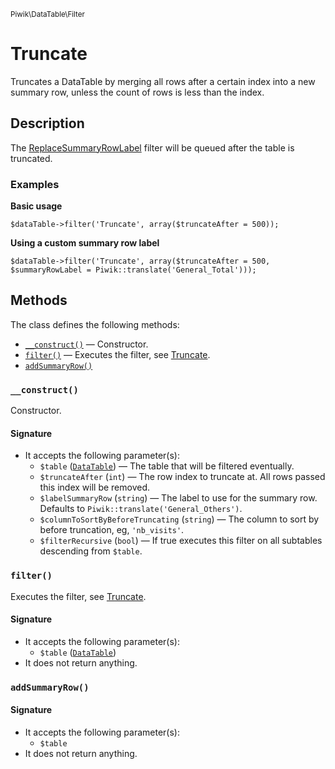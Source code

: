 <small>Piwik\DataTable\Filter</small>

Truncate
========

Truncates a DataTable by merging all rows after a certain index into a new summary row, unless the count of rows is less than the index.

Description
-----------

The [ReplaceSummaryRowLabel](/api-reference/Piwik/DataTable/Filter/ReplaceSummaryRowLabel) filter will be queued after the table is truncated.

### Examples

**Basic usage**

    $dataTable->filter('Truncate', array($truncateAfter = 500));

**Using a custom summary row label**

    $dataTable->filter('Truncate', array($truncateAfter = 500, $summaryRowLabel = Piwik::translate('General_Total')));

Methods
-------

The class defines the following methods:

- [`__construct()`](#__construct) &mdash; Constructor.
- [`filter()`](#filter) &mdash; Executes the filter, see [Truncate](/api-reference/Piwik/DataTable/Filter/Truncate).
- [`addSummaryRow()`](#addsummaryrow)

<a name="__construct" id="__construct"></a>
<a name="__construct" id="__construct"></a>
### `__construct()`

Constructor.

#### Signature

- It accepts the following parameter(s):
    - `$table` ([`DataTable`](../../../Piwik/DataTable.md)) &mdash; The table that will be filtered eventually.
    - `$truncateAfter` (`int`) &mdash; The row index to truncate at. All rows passed this index will be removed.
    - `$labelSummaryRow` (`string`) &mdash; The label to use for the summary row. Defaults to `Piwik::translate('General_Others')`.
    - `$columnToSortByBeforeTruncating` (`string`) &mdash; The column to sort by before truncation, eg, `'nb_visits'`.
    - `$filterRecursive` (`bool`) &mdash; If true executes this filter on all subtables descending from `$table`.

<a name="filter" id="filter"></a>
<a name="filter" id="filter"></a>
### `filter()`

Executes the filter, see [Truncate](/api-reference/Piwik/DataTable/Filter/Truncate).

#### Signature

- It accepts the following parameter(s):
    - `$table` ([`DataTable`](../../../Piwik/DataTable.md))
- It does not return anything.

<a name="addsummaryrow" id="addsummaryrow"></a>
<a name="addSummaryRow" id="addSummaryRow"></a>
### `addSummaryRow()`

#### Signature

- It accepts the following parameter(s):
    - `$table`
- It does not return anything.

